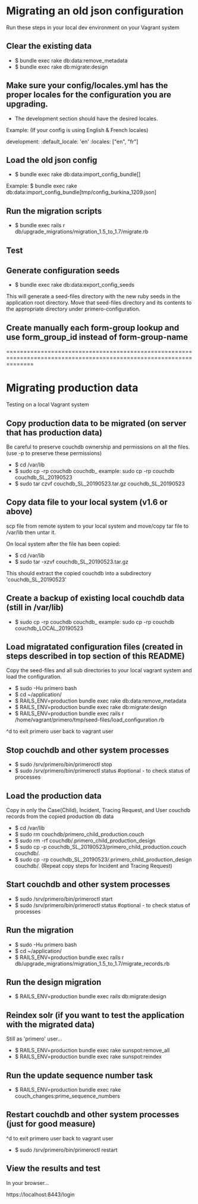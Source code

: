 Migrating an old json configuration
===================================

Run these steps in your local dev environment on your Vagrant system


Clear the existing data
-----------------------
- $ bundle exec rake db:data:remove_metadata
- $ bundle exec rake db:migrate:design


Make sure your config/locales.yml has the proper locales for the configuration you are upgrading.
-------------------------------------------------------------------------------------------------
- The development section should have the desired locales.

Example:   (If your config is using English & French locales)

development:
  :default_locale: 'en'
  :locales: ["en", "fr"]


Load the old json config
------------------------
- $ bundle exec rake db:data:import_config_bundle[<path to json file>]

Example:
  $ bundle exec rake db:data:import_config_bundle[tmp/config_burkina_1209.json]


Run the migration scripts
-------------------------
- $ bundle exec rails r db/upgrade_migrations/migration_1.5_to_1.7/migrate.rb


Test
----


Generate configuration seeds
----------------------------
- $ bundle exec rake db:data:export_config_seeds

This will generate a seed-files directory with the new ruby seeds in the application root directory.
Move that seed-files directory and its contents to the appropriate directory under primero-configuration.

Create manually each form-group lookup and use form_group_id instead of form-group-name
-------------------------

====================================================================================================================


Migrating production data
===================================

Testing on a local Vagrant system


Copy production data to be migrated (on server that has production data)
------------------------------------------------------------------------
Be careful to preserve couchdb ownership and permissions on all the files.  (use -p to preserve these permissions)

- $ cd /var/lib
- $ sudo cp -rp couchdb couchdb_<tag info>
        example:   sudo cp -rp couchdb couchdb_SL_20190523
- $ sudo tar czvf couchdb_SL_20190523.tar.gz couchdb_SL_20190523


Copy data file to your local system (v1.6 or above)
---------------------------------------------------
scp file from remote system to your local system and move/copy tar file to /var/lib then untar it.

On local system after the file has been copied:
- $ cd /var/lib
- $ sudo tar -xzvf couchdb_SL_20190523.tar.gz

This should extract the copied couchdb into a subdirectory 'couchdb_SL_20190523'


Create a backup of existing local couchdb data (still in /var/lib)
-------------------------------------------------------------------
- $ sudo cp -rp couchdb couchdb_<tag info>
        example:   sudo cp -rp couchdb couchdb_LOCAL_20190523


Load migratated configuration files (created in steps described in top section of this README)
----------------------------------------------------------------------------------------------
Copy the seed-files and all sub directories to your local vagrant system and load the configuration.

- $ sudo -Hu primero bash
- $ cd ~/application/
- $ RAILS_ENV=production bundle exec rake db:data:remove_metadata
- $ RAILS_ENV=production bundle exec rake db:migrate:design
- $ RAILS_ENV=production bundle exec rails r /home/vagrant/primero/tmp/seed-files/load_configuration.rb

^d to exit primero user back to vagrant user


Stop couchdb and other system processes
---------------------------------------
- $ sudo /srv/primero/bin/primeroctl stop
- $ sudo /srv/primero/bin/primeroctl status   #optional - to check status of processes


Load the production data
------------------------
Copy in only the Case(Child), Incident, Tracing Request, and User couchdb records from the copied production db data

- $ cd /var/lib
- $ sudo rm couchdb/primero_child_production.couch
- $ sudo rm -rf couchdb/.primero_child_production_design
- $ sudo cp -p couchdb_SL_20190523/primero_child_production.couch couchdb/.
- $ sudo cp -rp couchdb_SL_20190523/.primero_child_production_design couchdb/.
(Repeat copy steps for Incident and Tracing Request)


Start couchdb and other system processes
---------------------------------------
- $ sudo /srv/primero/bin/primeroctl start
- $ sudo /srv/primero/bin/primeroctl status   #optional - to check status of processes


Run the migration
-----------------
- $ sudo -Hu primero bash
- $ cd ~/application/
- $ RAILS_ENV=production bundle exec rails r db/upgrade_migrations/migration_1.5_to_1.7/migrate_records.rb


Run the design migration
-------------------------------------------------------------------------
- $ RAILS_ENV=production bundle exec rails db:migrate:design


Reindex solr (if you want to test the application with the migrated data)
-------------------------------------------------------------------------
Still as 'primero' user...

- $ RAILS_ENV=production bundle exec rake sunspot:remove_all
- $ RAILS_ENV=production bundle exec rake sunspot:reindex


Run the update sequence number task
-------------------------------------------------------------------------
- $ RAILS_ENV=production bundle exec rake couch_changes:prime_sequence_numbers


Restart couchdb and other system processes (just for good measure)
------------------------------------------------------------------
^d to exit primero user back to vagrant user

- $ sudo /srv/primero/bin/primeroctl restart


View the results and test
-------------------------
In your browser...

https://localhost:8443/login
